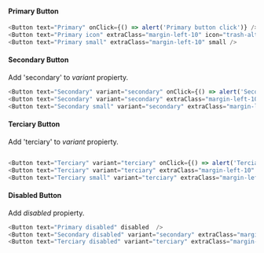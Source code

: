 #### Primary Button

```js
<Button text="Primary" onClick={() => alert('Primary button click')} />
<Button text="Primary icon" extraClass="margin-left-10" icon="trash-alt" />
<Button text="Primary small" extraClass="margin-left-10" small />

```

#### Secondary Button

Add 'secondary' to _variant_ propierty.

```js
<Button text="Secondary" variant="secondary" onClick={() => alert('Secondary button click')} />
<Button text="Secondary" variant="secondary" extraClass="margin-left-10" icon="trash-alt" />
<Button text="Secondary small" variant="secondary" extraClass="margin-left-10" small />
```

#### Terciary Button

Add 'terciary' to _variant_ propierty.

```js

<Button text="Terciary" variant="terciary" onClick={() => alert('Terciary button click')} />
<Button text="Terciary" variant="terciary" extraClass="margin-left-10" icon="trash-alt" />
<Button text="Terciary small" variant="terciary" extraClass="margin-left-10" small />
```

#### Disabled Button

Add _disabled_ propierty.

```js
<Button text="Primary disabled" disabled  />
<Button text="Secondary disabled" variant="secondary" extraClass="margin-left-10" icon="trash-alt" disabled />
<Button text="Terciary disabled" variant="terciary" extraClass="margin-left-10" disabled small />
```

